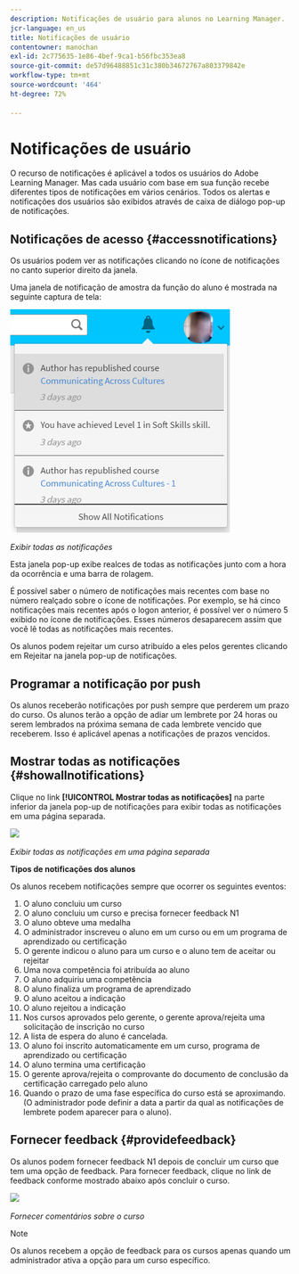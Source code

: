 ```yaml
---
description: Notificações de usuário para alunos no Learning Manager.
jcr-language: en_us
title: Notificações de usuário
contentowner: manochan
exl-id: 2c775635-1e86-4bef-9ca1-b56fbc353ea8
source-git-commit: de57d96488851c31c380b34672767a803379842e
workflow-type: tm+mt
source-wordcount: '464'
ht-degree: 72%

---
```


# Notificações de usuário

<!--User notifications for Learners in Learning Manager.-->

O recurso de notificações é aplicável a todos os usuários do Adobe Learning Manager. Mas cada usuário com base em sua função recebe diferentes tipos de notificações em vários cenários. Todos os alertas e notificações dos usuários são exibidos através de caixa de diálogo pop-up de notificações.

## Notificações de acesso {#accessnotifications}

Os usuários podem ver as notificações clicando no ícone de notificações no canto superior direito da janela.

Uma janela de notificação de amostra da função do aluno é mostrada na seguinte captura de tela:

![](assets/learner-notifications.png)

*Exibir todas as notificações*

Esta janela pop-up exibe realces de todas as notificações junto com a hora da ocorrência e uma barra de rolagem.

É possível saber o número de notificações mais recentes com base no número realçado sobre o ícone de notificações. Por exemplo, se há cinco notificações mais recentes após o logon anterior, é possível ver o número 5 exibido no ícone de notificações. Esses números desaparecem assim que você lê todas as notificações mais recentes.

Os alunos podem rejeitar um curso atribuído a eles pelos gerentes clicando em Rejeitar na janela pop-up de notificações.

## Programar a notificação por push

Os alunos receberão notificações por push sempre que perderem um prazo do curso. Os alunos terão a opção de adiar um lembrete por 24 horas ou serem lembrados na próxima semana de cada lembrete vencido que receberem. Isso é aplicável apenas a notificações de prazos vencidos.

## Mostrar todas as notificações {#showallnotifications}

Clique no link **[!UICONTROL Mostrar todas as notificações]** na parte inferior da janela pop-up de notificações para exibir todas as notificações em uma página separada.

![](assets/notifications-page.png)

*Exibir todas as notificações em uma página separada*

**Tipos de notificações dos alunos** 

Os alunos recebem notificações sempre que ocorrer os seguintes eventos:

1. O aluno concluiu um curso
1. O aluno concluiu um curso e precisa fornecer feedback N1
1. O aluno obteve uma medalha
1. O administrador inscreveu o aluno em um curso ou em um programa de aprendizado ou certificação
1. O gerente indicou o aluno para um curso e o aluno tem de aceitar ou rejeitar
1. Uma nova competência foi atribuída ao aluno
1. O aluno adquiriu uma competência
1. O aluno finaliza um programa de aprendizado
1. O aluno aceitou a indicação
1. O aluno rejeitou a indicação
1. Nos cursos aprovados pelo gerente, o gerente aprova/rejeita uma solicitação de inscrição no curso
1. A lista de espera do aluno é cancelada.
1. O aluno foi inscrito automaticamente em um curso, programa de aprendizado ou certificação
1. O aluno termina uma certificação
1. O gerente aprova/rejeita o comprovante do documento de conclusão da certificação carregado pelo aluno
1. Quando o prazo de uma fase específica do curso está se aproximando. (O administrador pode definir a data a partir da qual as notificações de lembrete podem aparecer para o aluno).

## Fornecer feedback {#providefeedback}

Os alunos podem fornecer feedback N1 depois de concluir um curso que tem uma opção de feedback. Para fornecer feedback, clique no link de feedback conforme mostrado abaixo após concluir o curso.

![](assets/feedback.png)

*Fornecer comentários sobre o curso*

>[!NOTE]
>
>Os alunos recebem a opção de feedback para os cursos apenas quando um administrador ativa a opção para um curso específico.

